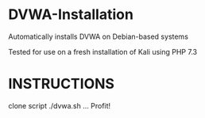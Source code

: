 # DVWA-Installation
Automatically installs DVWA on Debian-based systems

Tested for use on a fresh installation of Kali using PHP 7.3

# INSTRUCTIONS
clone script
./dvwa.sh
...
Profit!

